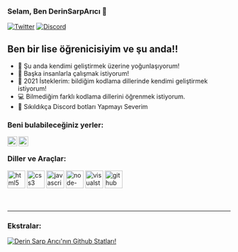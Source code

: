 ### Selam, Ben DerinSarpArıcı 👋

[![Twitter](https://img.shields.io/twitter/follow/DerinSarpArici?color=Green&label=Twitter&style=for-the-badge)](https://twitter.com/DerinSarpArici)
[![Discord](https://img.shields.io/discord/740745132718030849?color=green&label=Discord&logoColor=Green&style=for-the-badge)](https://discord.gg/GZjUREyf3N)

## Ben bir lise öğrenicisiyim ve şu anda!!

- 🌱 Şu anda kendimi geliştirmek üzerine yoğunlaşıyorum!
- 👯 Başka insanlarla çalışmak istiyorum!
- 🥅 2021 İsteklerim: bildiğim kodlama dillerinde kendimi geliştirmek istiyorum!
- 💻 Bilmediğim farklı kodlama dillerini öğrenmek istiyorum.
- 🤖 Sıkıldıkça Discord botları Yapmayı Severim

### Beni bulabileceğiniz yerler:

[<img align="left" alt="DSA | Reddit" width="22px" src="https://cdn.jsdelivr.net/npm/simple-icons@v3/icons/twitter.svg" />][twitter]
[<img align="left" alt="DSA | Discord" width="22px" src="https://cdn.jsdelivr.net/npm/simple-icons@v3/icons/discord.svg" />][discord]

<br />

### Diller ve Araçlar:
[<img src='https://cdn.jsdelivr.net/npm/simple-icons@3.0.1/icons/html5.svg' alt='html5' height='40'>](https://github.com/DerinSarpArici)
[<img src='https://cdn.jsdelivr.net/npm/simple-icons@3.0.1/icons/css3.svg' alt='css3' height='40'>](https://github.com/DerinSarpArici)   [<img src='https://cdn.jsdelivr.net/npm/simple-icons@3.0.1/icons/javascript.svg' alt='javascript' height='40'>](https://github.com/DerinSarpArici)  [<img src='https://cdn.jsdelivr.net/npm/simple-icons@3.0.1/icons/node-dot-js.svg' alt='node-dot-js' height='40'>](https://github.com/DerinSarpArici)  [<img src='https://cdn.jsdelivr.net/npm/simple-icons@3.0.1/icons/visualstudiocode.svg' alt='visualstudiocode' height='40'>](https://github.com/DerinSarpArici) [<img src='https://cdn.jsdelivr.net/npm/simple-icons@3.0.1/icons/github.svg' alt='github' height='40'>](https://github.com/DerinSarpArici)  
<br />
<br />

---

[twitter]: https://twitter.com/DerinSarpArici
[discord]: https://discord.gg/GZjUREyf3N

### Ekstralar:
[![Derin Sarp Arıcı'nın Github Statları!](https://github-readme-stats.vercel.app/api?username=derinsarparici)](http://www.derinsarparici.tk)
